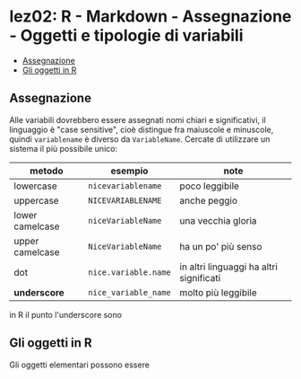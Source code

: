 lez02: R - Markdown - Assegnazione - Oggetti e tipologie di variabili
================

-   [Assegnazione](#assegnazione)
-   [Gli oggetti in R](#gli-oggetti-in-r)

Assegnazione
------------

Alle variabili dovrebbero essere assegnati nomi chiari e significativi, il linguaggio è "case sensitive", cioè distingue fra maiuscole e minuscole, quindi `variablename` è diverso da `VariableName`. Cercate di utilizzare un sistema il più possibile unico:

| metodo          | esempio              | note                                    |
|-----------------|----------------------|-----------------------------------------|
| lowercase       | `nicevariablename`   | poco leggibile                          |
| uppercase       | `NICEVARIABLENAME`   | anche peggio                            |
| lower camelcase | `niceVariableName`   | una vecchia gloria                      |
| upper camelcase | `NiceVariableName`   | ha un po' più senso                     |
| dot             | `nice.variable.name` | in altri linguaggi ha altri significati |
| **underscore**  | `nice_variable_name` | molto più leggibile                     |

in R il punto l'underscore sono

Gli oggetti in R
----------------

Gli oggetti elementari possono essere
